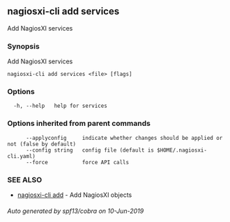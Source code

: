 ## nagiosxi-cli add services

Add NagiosXI services

### Synopsis

Add NagiosXI services

```
nagiosxi-cli add services <file> [flags]
```

### Options

```
  -h, --help   help for services
```

### Options inherited from parent commands

```
      --applyconfig     indicate whether changes should be applied or not (false by default)
      --config string   config file (default is $HOME/.nagiosxi-cli.yaml)
      --force           force API calls
```

### SEE ALSO

* [nagiosxi-cli add](nagiosxi-cli_add.md)	 - Add NagiosXI objects

###### Auto generated by spf13/cobra on 10-Jun-2019
